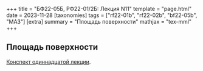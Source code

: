 +++
title = "БФ22-05Б, РФ22-01/2Б: Лекция N11"
template = "page.html"
date = 2023-11-28
[taxonomies]
tags = ["rf22-01b", "rf22-02b", "bf22-05b", "MA3"]
[extra]
summary = "Площадь поверхности"
mathjax = "tex-mml"
+++

<!-- more -->

## Площадь поверхности

[Конспект одиннадцатой лекции](/MA3_Lecture_11.pdf).